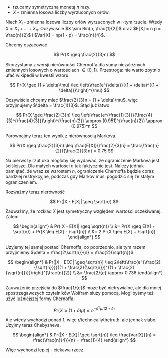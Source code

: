 - rzucamy symetryczną monetą $n$ razy.
- $X$ - zmienna losowa liczby wyrzuconych orłów.

Niech $X_i$ - zmienna losowa liczby orłów wyrzuconych w i-tym rzucie. 
Wtedy $X = X_1+\dots+X_n$.
Oczywiście $X \sim Bin(n, \frac{1}{2})$ oraz $E[X] = n p = \frac{n}{2}$ i $Var[X] = np(1 - p) = \frac{n}{4}$.  

Chcemy oszacować

$$
    Pr(X \geq \frac{2}{3}n)
$$

Skorzystamy z wersji nierówności Chernoffa dla sumy niezależnych zmiennych losowych o wartościach $\in \{0,1\}$. Przestroga: nie warto zbytnio ufać wikipedii w kwestii wzoru.

$$
    Pr(X \geq (1 + \delta)\mu) \leq \left(\frac{e^{\delta}}{(1 + \delta)^{(1 + \delta)}}\right)^{\mu}
$$

Oczywiście chcemy mieć $\frac{2}{3}n = (1 + \delta)\mu$, więc przyjmujemy $\delta = \frac{1}{3}$. Stąd już łatwo

$$
    Pr(X \geq \frac{2}{3}n) \leq \left(\frac{e^{\frac{1}{3}}}{\frac{4}{3}^{\frac{4}{3}}}\right)^{\frac{n}{2}} \approx (0.951)^{\frac{n}{2}} \approx (0.975)^n
$$

Porównajmy teraz ten wynik z nierównością Markova.

$$
    Pr(X \geq \frac{2}{3}n) \leq \frac{E[X]}{\frac{2}{3}n} = \frac{\frac{n}{2}}{\frac{2}{3}n} = 0.75
$$

Na pierwszy rzut oka mogłoby się wydawać, że ograniczenie Markova jest ściślejsze. Dla małych wartości $n$ tak faktycznie jest. Należy jednak pamiętać, że wraz ze wzrostem $n$, ograniczenie Chernoffa będzie coraz bardziej restrykcyjne, podczas gdy Markov musi pogodzić się ze stałym ograniczeniem. 

Rozważmy teraz nierówność

$$
    Pr(|X - E[X]| \geq \sqrt{n})
$$

Zauważmy, że rozkład $X$ jest symetryczny względem wartości oczekiwanej. Zatem

$$
\begin{align*}
    & Pr(|X - E[X]| \geq \sqrt{n}) \\
    &= Pr(X \geq E[X] + \sqrt{n}) + Pr(X \leq E[X] - \sqrt{n}) \\
    &= 2 Pr(X \geq E[X] + \sqrt{n})
\end{align*}
$$

Użyjemy tej samej postaci Chernoffa, co poprzednio, ale tym razem przyjmiemy $\delta = \frac{2\sqrt{n}}{n} = \frac{2}{\sqrt{n}}$. 

$$
\begin{align*}
    & Pr(|X - E[X]| \geq \sqrt{n}) \leq 2\left(\frac{e^{\frac{2}{\sqrt{n}}}}{(1 + \frac{2}{\sqrt{n}})^{(1 + \frac{2}{\sqrt{n}})}}\right)^{\frac{n}{2}} \\
    &= \frac{2}{e} \approx 0.736
\end{align*}
$$

Zauważenie przejścia do $\frac{1}{e}$ może być nietrywialne, ale dla mniej spostrzegawczych czytelników Wolfram służy pomocą. Moglibyśmy też użyć luźniejszej formy Chernoffa:

$$
    Pr(X \geq (1 + \delta)\mu) \leq e^{-\delta^2 \mu / (2 + \delta)}
$$

Ale wtedy wychodzi ponad 1, więc r/technicallythetruth, ale jednak słabo.
Użyjmy teraz Chebysheva.  

$$
\begin{align*}
    & Pr(|X - E[X]| \geq \sqrt{n}) \leq \frac{Var[X]}{n} = \frac{\frac{n}{4}}{n} = \frac{1}{4}
\end{align*}
$$

Więc wychodzi lepiej - ciekawa rzecz.
